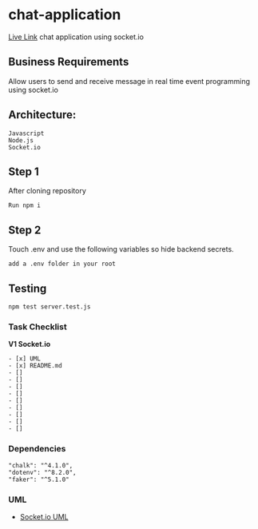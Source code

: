 # chat-application
[Live Link](https://chatter-ball-z.herokuapp.com/)
chat application using socket.io
 
## Business Requirements
Allow users to send and receive message in real time event programming using socket.io

## Architecture:

```
Javascript
Node.js
Socket.io

```

## Step 1
After cloning repository
```
Run npm i
```
## Step 2
Touch .env and use the following variables so hide backend secrets.
```
add a .env folder in your root 

```
## Testing
``` 
npm test server.test.js
```
### Task Checklist

**V1 Socket.io**
```
- [x] UML
- [x] README.md
- [] 
- [] 
- [] 
- [] 
- [] 
- [] 
- [] 
- [] 
- [] 
```
### Dependencies
```
"chalk": "^4.1.0",
"dotenv": "^8.2.0",
"faker": "^5.1.0"
```
### UML
- [Socket.io UML](./assets/uml.md)
